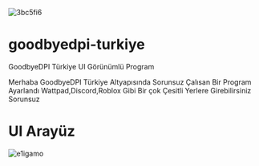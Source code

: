 
![3bc5fi6](https://github.com/user-attachments/assets/d585af5c-56ac-4bb4-83cb-5f208ceceb09)

# goodbyedpi-turkiye
GoodbyeDPI Türkiye UI Görünümlü Program


Merhaba GoodbyeDPI Türkiye Altyapısında Sorunsuz Çalısan Bir Program Ayarlandı
Wattpad,Discord,Roblox Gibi Bir çok Çesitli Yerlere Girebilirsiniz Sorunsuz

# UI Arayüz


![e1igamo](https://github.com/user-attachments/assets/902e8601-ebb7-4039-8874-c40f19c8596a)

